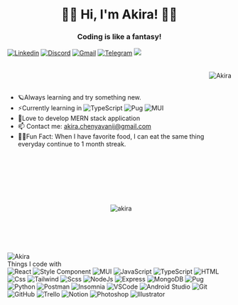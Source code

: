 
<h1 align="center">🚀🐳 Hi, I'm Akira! 🐳🚀</h1> 

<h3 align="center">Coding is like a fantasy!</h3>
<span>
 <a href="https://www.linkedin.com/in/akira-chenyavanij-18661714a/"><img alt="Linkedin" src="https://img.shields.io/badge/-Akira_Chenyavanij-0274b3?style=flat&logo=linkedin&logoColor=white" /></a>
  <a href="mailto:Nut1974"><img alt="Discord" src="https://img.shields.io/badge/-Nut1974-5865F2?style=flat&logo=discord&logoColor=white" /></a>
   <a href="mailto:akira.chenyavanij@gmail.com"><img alt="Gmail" src="https://img.shields.io/badge/-akira.chenyavanij@gmail.com-bc4c41?style=flat&logo=gmail&logoColor=white" /></a>
  <a href="mailto:natersfantasy"><img alt="Telegram" src="https://img.shields.io/badge/-@natersfantasy-23a9eb?style=flat&logo=telegram&logoColor=white" /></a>

<img src="https://www.codewars.com/users/natersland/badges/micro" />
 <span>
<br><br><br>


<img src="https://github.com/natersland/test/blob/master/generated/overview.svg#gh-dark-mode-only" alt="Akira" align="right" />
  <br><br>

- 🪐Always learning and try something new. 
- ⚡️Currently learning in 
  <img alt="TypeScript" src="https://img.shields.io/badge/TypeScript-3178C6?logo=typescript&logoColor=white&style=flat" /> 
  <img alt="Pug" src="https://img.shields.io/badge/-Pug-ffffff?style=flat&logo=pug" />
  <img alt="MUI" src="https://img.shields.io/badge/-MUI-007fff?style=flat&logo=mui&logoColor=white" />
- 🎏Love to develop MERN stack application
- 📫 Contact me: [akira.chenyavanij@gmail.com](akira.chenyavanij@gmail.com)
- 🧚🏻Fun Fact: When I have favorite food, I can eat the same thing everyday continue to 1 month streak.

<br><h2></h2><br><br><br>

<div align="center">
 <div>
   <p>&nbsp;
     <img align="center" src="https://github-readme-streak-stats.herokuapp.com?user=natersland&theme=react&date_format=M%20j%5B%2C%20Y%5D" alt="akira" />
   </p>
  </div>
 </div>
<br><h2></h2><br>
<p>
  
 <img src="https://github.com/natersland/test/blob/master/generated/languages.svg#gh-dark-mode-only" alt="Akira" align="left" />
 <br><span>Things I code with</span><br>
  <img alt="React" src="https://img.shields.io/badge/-ReactJS-51CBF2?style=flat&logo=react&logoColor=white" />
  <img alt="Style Component" src="https://img.shields.io/badge/-Styled%20Components-DB7093?style=flat&logo=styled-components&logoColor=white" />
   <img alt="MUI" src="https://img.shields.io/badge/-MUI-007fff?style=flat&logo=mui&logoColor=white" />
  <img alt="JavaScript" src="https://img.shields.io/badge/JavaScript-F7DF1E?logo=javascript&logoColor=white&style=flat" />
  <img alt="TypeScript" src="https://img.shields.io/badge/TypeScript-3178C6?logo=typescript&logoColor=white&style=flat" />
  <img alt="HTML" src="https://img.shields.io/badge/-HTML5-E34F26?style=flat&logo=html5&logoColor=white" />
  <img alt="Css" src="https://img.shields.io/badge/-CSS3-1572B6?style=flat&logo=css3" />
  <img alt="Tailwind" src="https://img.shields.io/badge/-Tailwind-18b7b9?style=flat&logo=tailwindcss&logoColor=white" />
  <img alt="Scss" src="https://img.shields.io/badge/-Sass-CC6699?style=flat&logo=sass&logoColor=white" />
  <img alt="NodeJs" src="https://img.shields.io/badge/Node.js-339933?logo=node.js&logoColor=white&style=flat" />
  <img alt="Express" src="http://img.shields.io/badge/-Express-black?style=flat&logo=express&logoColor=white" />
  <img alt="MongoDB" src="http://img.shields.io/badge/-MongoDB-47A248?style=flat&logo=mongodb&logoColor=white" />
  <img alt="Pug" src="https://img.shields.io/badge/-Pug-ffffff?style=flat&logo=pug" />
  <img alt="Python" src="https://img.shields.io/badge/Python-3776AB?style=for-the-badge&logo=python&logoColor=white&style=flat" />
  <img alt="Postman" src="https://img.shields.io/badge/-Postman-FF6C37?style=flat&logo=postman&logoColor=white" />
  <img alt="Insomnia" src="https://img.shields.io/badge/-Insomnia-5849BE?style=flat&logo=insomnia&logoColor=white" />
  <img alt="VSCode" src="https://img.shields.io/badge/-VSCode-007ACC?style=flat&logo=visual-studio-code&logoColor=white" />
  <img alt="Android Studio" src="https://img.shields.io/badge/-Android%20Studio-3DDC84?style=flat&logo=android-studio&logoColor=white" />
  <img alt="Git" src="https://img.shields.io/badge/-Git-F05032?style=flat&logo=git&logoColor=white" />
  <img alt="GitHub" src="https://img.shields.io/badge/-Github-181717?style=flat&logo=github&logoColor=white" />
  <img alt="Trello" src="https://img.shields.io/badge/-Trello-0079BF?style=flat&logo=trello&logoColor=white" />
     <img alt="Notion" src="https://img.shields.io/badge/-Notion-black?style=flat&logo=notion&logoColor=white" />
    <img alt="Photoshop" src="https://img.shields.io/badge/-Photoshop-31A8FF?style=flat&logo=adobe-photoshop&logoColor=white" />
  <img alt="Illustrator" src="https://img.shields.io/badge/-Illustrator-FF9A00?style=flat&logo=adobe-illustrator&logoColor=white" />
</p>


